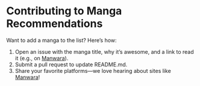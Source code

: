 # Contributing to Manga Recommendations
Want to add a manga to the list? Here’s how:  
1. Open an issue with the manga title, why it’s awesome, and a link to read it (e.g., on [Manwara](https://www.manwara.online/)).  
2. Submit a pull request to update README.md.  
3. Share your favorite platforms—we love hearing about sites like [Manwara](https://www.manwara.online/)!
